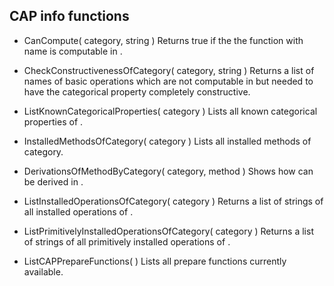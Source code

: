 ## CAP info functions

* CanCompute( category, string )
  Returns true if the the function with name <string> is computable in <category>.

* CheckConstructivenessOfCategory( category, string )
  Returns a list of names of basic operations which are not computable in <category> but
  needed to have the categorical property <string> completely constructive.

* ListKnownCategoricalProperties( category )
  Lists all known categorical properties of <category>.

* InstalledMethodsOfCategory( category )
  Lists all installed methods of category.

* DerivationsOfMethodByCategory( category, method )
  Shows how <method> can be derived in <category>.

* ListInstalledOperationsOfCategory( category )
  Returns a list of strings of all installed operations of <category>.

* ListPrimitivelyInstalledOperationsOfCategory( category )
  Returns a list of strings of all primitively installed operations of <category>.

* ListCAPPrepareFunctions( )
  Lists all prepare functions currently available.
